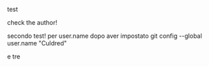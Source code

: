 test

check the author!

secondo test! per user.name dopo aver impostato git config --global user.name "Culdred"

e tre